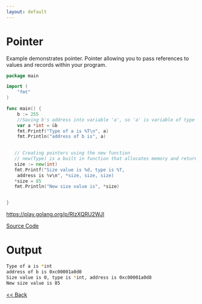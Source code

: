 ```yaml
---
layout: default
---
```


# Pointer

Example demonstrates pointer. Pointer allowing you to pass references to values and records within your program.

```go
package main

import (  
    "fmt"
)

func main() {  
    b := 255
	//Saving b's address into variable 'a', so 'a' is variable of type pointer to the base type that is integer.
    var a *int = &b                       
    fmt.Printf("Type of a is %T\n", a)
	fmt.Println("address of b is", a)
	

   // Creating pointers using the new function
   // new(Type) is a built in function that allocates memory and return address of it
   size := new(int)  
   fmt.Printf("Size value is %d, type is %T, 
    address is %v\n", *size, size, size)
   *size = 85 
   fmt.Println("New size value is", *size)


}
```
https://play.golang.org/p/RlzXQRU2WJl

[Source Code](https://github.com/sagar-jadhav/go-examples/blob/master/src/pointer.go)

# Output

```bash
Type of a is *int
address of b is 0xc00001a0d0
Size value is 0, type is *int, address is 0xc00001a0d8
New size value is 85
```

[<< Back](./)
